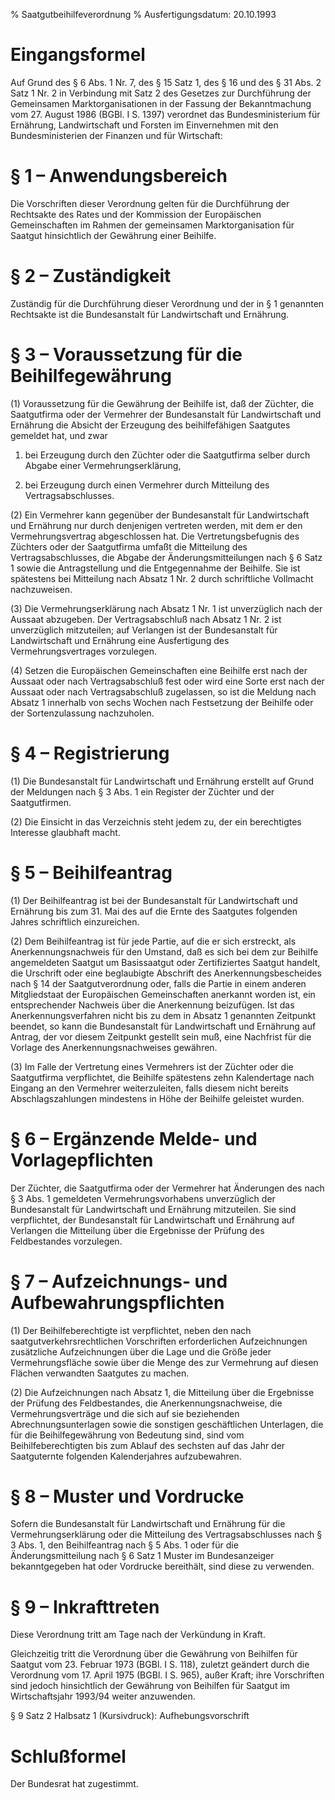 % Saatgutbeihilfeverordnung
% Ausfertigungsdatum: 20.10.1993
 
# Eingangsformel

Auf Grund des § 6 Abs. 1 Nr. 7, des § 15 Satz 1, des § 16 und des § 31 Abs. 2 Satz 1 Nr. 2 in Verbindung mit Satz 2 des Gesetzes zur Durchführung der Gemeinsamen Marktorganisationen in der Fassung der Bekanntmachung vom 27. August 1986 (BGBl. I S. 1397) verordnet das Bundesministerium für Ernährung, Landwirtschaft und Forsten im Einvernehmen mit den Bundesministerien der Finanzen und für Wirtschaft:

# § 1 – Anwendungsbereich

Die Vorschriften dieser Verordnung gelten für die Durchführung der Rechtsakte des Rates und der Kommission der Europäischen Gemeinschaften im Rahmen der gemeinsamen Marktorganisation für Saatgut hinsichtlich der Gewährung einer Beihilfe.

# § 2 – Zuständigkeit

Zuständig für die Durchführung dieser Verordnung und der in § 1 genannten Rechtsakte ist die Bundesanstalt für Landwirtschaft und Ernährung.

# § 3 – Voraussetzung für die Beihilfegewährung

(1) Voraussetzung für die Gewährung der Beihilfe ist, daß der Züchter, die Saatgutfirma oder der Vermehrer der Bundesanstalt für Landwirtschaft und Ernährung die Absicht der Erzeugung des beihilfefähigen Saatgutes gemeldet hat, und zwar

1. bei Erzeugung durch den Züchter oder die Saatgutfirma selber durch Abgabe einer Vermehrungserklärung,

2. bei Erzeugung durch einen Vermehrer durch Mitteilung des Vertragsabschlusses.

(2) Ein Vermehrer kann gegenüber der Bundesanstalt für Landwirtschaft und Ernährung nur durch denjenigen vertreten werden, mit dem er den Vermehrungsvertrag abgeschlossen hat. Die Vertretungsbefugnis des Züchters oder der Saatgutfirma umfaßt die Mitteilung des Vertragsabschlusses, die Abgabe der Änderungsmitteilungen nach § 6 Satz 1 sowie die Antragstellung und die Entgegennahme der Beihilfe. Sie ist spätestens bei Mitteilung nach Absatz 1 Nr. 2 durch schriftliche Vollmacht nachzuweisen.

(3) Die Vermehrungserklärung nach Absatz 1 Nr. 1 ist unverzüglich nach der Aussaat abzugeben. Der Vertragsabschluß nach Absatz 1 Nr. 2 ist unverzüglich mitzuteilen; auf Verlangen ist der Bundesanstalt für Landwirtschaft und Ernährung eine Ausfertigung des Vermehrungsvertrages vorzulegen.

(4) Setzen die Europäischen Gemeinschaften eine Beihilfe erst nach der Aussaat oder nach Vertragsabschluß fest oder wird eine Sorte erst nach der Aussaat oder nach Vertragsabschluß zugelassen, so ist die Meldung nach Absatz 1 innerhalb von sechs Wochen nach Festsetzung der Beihilfe oder der Sortenzulassung nachzuholen.

# § 4 – Registrierung

(1) Die Bundesanstalt für Landwirtschaft und Ernährung erstellt auf Grund der Meldungen nach § 3 Abs. 1 ein Register der Züchter und der Saatgutfirmen.

(2) Die Einsicht in das Verzeichnis steht jedem zu, der ein berechtigtes Interesse glaubhaft macht.

# § 5 – Beihilfeantrag

(1) Der Beihilfeantrag ist bei der Bundesanstalt für Landwirtschaft und Ernährung bis zum 31. Mai des auf die Ernte des Saatgutes folgenden Jahres schriftlich einzureichen.

(2) Dem Beihilfeantrag ist für jede Partie, auf die er sich erstreckt, als Anerkennungsnachweis für den Umstand, daß es sich bei dem zur Beihilfe angemeldeten Saatgut um Basissaatgut oder Zertifiziertes Saatgut handelt, die Urschrift oder eine beglaubigte Abschrift des Anerkennungsbescheides nach § 14 der Saatgutverordnung oder, falls die Partie in einem anderen Mitgliedstaat der Europäischen Gemeinschaften anerkannt worden ist, ein entsprechender Nachweis über die Anerkennung beizufügen. Ist das Anerkennungsverfahren nicht bis zu dem in Absatz 1 genannten Zeitpunkt beendet, so kann die Bundesanstalt für Landwirtschaft und Ernährung auf Antrag, der vor diesem Zeitpunkt gestellt sein muß, eine Nachfrist für die Vorlage des Anerkennungsnachweises gewähren.

(3) Im Falle der Vertretung eines Vermehrers ist der Züchter oder die Saatgutfirma verpflichtet, die Beihilfe spätestens zehn Kalendertage nach Eingang an den Vermehrer weiterzuleiten, falls diesem nicht bereits Abschlagszahlungen mindestens in Höhe der Beihilfe geleistet wurden.

# § 6 – Ergänzende Melde- und Vorlagepflichten

Der Züchter, die Saatgutfirma oder der Vermehrer hat Änderungen des nach § 3 Abs. 1 gemeldeten Vermehrungsvorhabens unverzüglich der Bundesanstalt für Landwirtschaft und Ernährung mitzuteilen. Sie sind verpflichtet, der Bundesanstalt für Landwirtschaft und Ernährung auf Verlangen die Mitteilung über die Ergebnisse der Prüfung des Feldbestandes vorzulegen.

# § 7 – Aufzeichnungs- und Aufbewahrungspflichten

(1) Der Beihilfeberechtigte ist verpflichtet, neben den nach saatgutverkehrsrechtlichen Vorschriften erforderlichen Aufzeichnungen zusätzliche Aufzeichnungen über die Lage und die Größe jeder Vermehrungsfläche sowie über die Menge des zur Vermehrung auf diesen Flächen verwandten Saatgutes zu machen.

(2) Die Aufzeichnungen nach Absatz 1, die Mitteilung über die Ergebnisse der Prüfung des Feldbestandes, die Anerkennungsnachweise, die Vermehrungsverträge und die sich auf sie beziehenden Abrechnungsunterlagen sowie die sonstigen geschäftlichen Unterlagen, die für die Beihilfegewährung von Bedeutung sind, sind vom Beihilfeberechtigten bis zum Ablauf des sechsten auf das Jahr der Saatguternte folgenden Kalenderjahres aufzubewahren.

# § 8 – Muster und Vordrucke

Sofern die Bundesanstalt für Landwirtschaft und Ernährung für die Vermehrungserklärung oder die Mitteilung des Vertragsabschlusses nach § 3 Abs. 1, den Beihilfeantrag nach § 5 Abs. 1 oder für die Änderungsmitteilung nach § 6 Satz 1 Muster im Bundesanzeiger bekanntgegeben hat oder Vordrucke bereithält, sind diese zu verwenden.

# § 9 – Inkrafttreten

Diese Verordnung tritt am Tage nach der Verkündung in Kraft.

Gleichzeitig tritt die Verordnung über die Gewährung von Beihilfen für Saatgut vom 23. Februar 1973 (BGBl. I S. 118), zuletzt geändert durch die Verordnung vom 17. April 1975 (BGBl. I S. 965), außer Kraft; ihre Vorschriften sind jedoch hinsichtlich der Gewährung von Beihilfen für Saatgut im Wirtschaftsjahr 1993/94 weiter anzuwenden.

§ 9 Satz 2 Halbsatz 1 (Kursivdruck): Aufhebungsvorschrift

# Schlußformel

Der Bundesrat hat zugestimmt.
